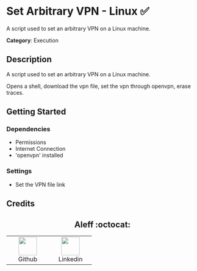 # Set Arbitrary VPN - Linux ✅

A script used to set an arbitrary VPN on a Linux machine.

**Category**: Execution

## Description

A script used to set an arbitrary VPN on a Linux machine.

Opens a shell, download the vpn file, set the vpn through openvpn, erase traces.

## Getting Started

### Dependencies

* Permissions
* Internet Connection
* 'openvpn' installed

### Settings

* Set the VPN file link

## Credits

<h2 align="center"> Aleff :octocat: </h2>
<div align=center>
<table>
  <tr>
    <td align="center" width="96">
      <a href="https://github.com/aleff-github">
        <img src=https://github.com/aleff-github/aleff-github/blob/main/img/github.png?raw=true width="48" height="48" />
      </a>
      <br>Github
    </td>
    <td align="center" width="96">
      <a href="https://www.linkedin.com/in/alessandro-greco-aka-aleff/">
        <img src=https://github.com/aleff-github/aleff-github/blob/main/img/linkedin.png?raw=true width="48" height="48" />
      </a>
      <br>Linkedin
    </td>
  </tr>
</table>
</div>
